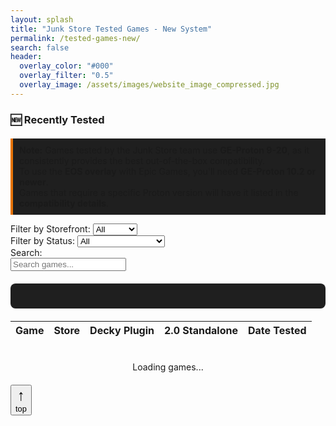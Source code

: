 ```yaml
---
layout: splash
title: "Junk Store Tested Games - New System"
permalink: /tested-games-new/
search: false
header:
  overlay_color: "#000"
  overlay_filter: "0.5"
  overlay_image: /assets/images/website_image_compressed.jpg
---
```


<div class="spacer mt-4"></div>

<!-- Featured Games Section -->
<div class="feature-box">
  <h3>🆕 Recently Tested</h3>
  <div class="featured-row" id="featuredGamesContainer">
    <!-- Featured games will be populated by JavaScript -->
  </div>
</div>

<p style="border-left: 4px solid #e67300; background-color: #1f1f1f; padding: 10px; margin-top: 20px;">
  <strong>Note:</strong> Games tested by the Junk Store team use <strong>GE-Proton 9-20</strong>, as it consistently provides the best out-of-the-box compatibility.<br>
  To use the <strong>EOS overlay</strong> with Epic Games, you'll need <strong>GE-Proton 10.2 or newer</strong>.<br>
  Games that require a specific Proton version will have it listed in the <strong>compatibility details</strong>.
</p>

<!-- Table Controls -->
<div class="table-controls">
  <div class="filter-group">
    <label for="storefrontFilter">Filter by Storefront:</label>
    <select id="storefrontFilter">
      <option value="All">All</option>
      <option value="Epic">Epic</option>
      <option value="GOG">GOG</option>
      <option value="Amazon">Amazon</option>
    </select>
  </div>

  <div class="filter-group">
    <label for="statusFilter">Filter by Status:</label>
    <select id="statusFilter">
      <option value="All">All</option>
      <option value="works-great">Works Great</option>
      <option value="some-tinkering">Some Tinkering</option>
      <option value="advanced-tinkering">Advanced Tinkering</option>
      <option value="not-working">Not Working</option>
      <option value="incompatible">Linux Incompatible</option>
    </select>
  </div>

  <div class="search-group">
    <label for="searchInput">Search:</label>
    <div class="search-input-wrapper">
      <input type="text" id="searchInput" placeholder="Search games..." />
    </div>
  </div>
</div>

<!-- Games Statistics -->
<div id="gamesStats" class="games-stats">
  <!-- Stats will be populated by JavaScript -->
</div>

<!-- Games Table -->
<div class="games-table-wrapper">
  <table id="gamesTable">
    <thead>
      <tr>
        <th>Game</th>
        <th>Store</th>
        <th>Decky Plugin</th>
        <th>2.0 Standalone</th>
        <th>Date Tested</th>
      </tr>
    </thead>
    <tbody id="gamesTableBody">
      <!-- Table rows will be populated by JavaScript -->
    </tbody>
  </table>
</div>

<!-- Loading indicator -->
<div id="loadingIndicator" style="text-align: center; padding: 20px;">
  Loading games...
</div>

<!-- Game Modal -->
<div id="gameModal" class="game-modal">
  <div class="modal-backdrop">
    <div class="modal-content">
      <button id="closeModal" class="modal-close" aria-label="Close">&times;</button>
      <div id="modalContent">
        <!-- Modal content will be populated by JavaScript -->
      </div>
    </div>
  </div>
</div>

<!-- Back to Top Button -->
<button id="backToTop" title="Back to top" aria-label="Back to top">
  <span style="display:block; font-size:1.5rem;">↑</span>
  <span style="display:block; font-size:0.8rem; font-weight:normal;">top</span>
</button>

<script>
// Global variables
let gamesData = null;
let filteredGames = [];

// Load games data
async function loadGamesData() {
  try {
    console.log('Loading games data from /assets/data/games-table.json');
    const response = await fetch('/assets/data/games-table.json');
    
    console.log('Response status:', response.status);
    if (!response.ok) {
      throw new Error(`HTTP error! status: ${response.status}`);
    }
    
    gamesData = await response.json();
    console.log(`✅ Loaded ${gamesData.total_games} games successfully`);
    
    // Initialize the page
    populateFeaturedGames();
    populateStats();
    populateTable();
    setupEventListeners();
    
    // Hide loading indicator
    document.getElementById('loadingIndicator').style.display = 'none';
    
  } catch (error) {
    console.error('❌ Error loading games data:', error);
    document.getElementById('loadingIndicator').innerHTML = `
      <div style="color: #f44336;">
        <h3>Error loading games data</h3>
        <p><strong>Error:</strong> ${error.message}</p>
        <p>Check the browser console for more details.</p>
        <button onclick="loadGamesData()" style="background: #e67300; color: white; border: none; padding: 10px 20px; border-radius: 4px; cursor: pointer;">
          Retry
        </button>
      </div>
    `;
  }
}

// Populate featured games
function populateFeaturedGames() {
  const featuredGames = gamesData.games.filter(game => game.is_featured);
  const container = document.getElementById('featuredGamesContainer');
  
  if (featuredGames.length === 0) {
    container.innerHTML = '<div class="featured-entry">No featured games at this time.</div>';
    return;
  }
  
  container.innerHTML = featuredGames.map(game => `
    <div class="featured-entry">
      <a href="#" class="game-link" data-game-id="${game.id}" data-modal-file="${game.modal_file}">
        ${game.title}
      </a>
      <span class="store-badge ${game.storefront.toLowerCase()}">${game.storefront}</span>
    </div>
  `).join('');
}

// Populate statistics
function populateStats() {
  const stats = document.getElementById('gamesStats');
  stats.innerHTML = `
    <div class="stats-grid">
      <div class="stat-item">
        <span class="stat-number">${gamesData.total_games}</span>
        <span class="stat-label">Total Games</span>
      </div>
      <div class="stat-item">
        <span class="stat-number">${gamesData.status_counts.works_great}</span>
        <span class="stat-label">Works Great</span>
      </div>
      <div class="stat-item">
        <span class="stat-number">${gamesData.storefronts.epic}</span>
        <span class="stat-label">Epic Games</span>
      </div>
      <div class="stat-item">
        <span class="stat-number">${gamesData.storefronts.gog}</span>
        <span class="stat-label">GOG</span>
      </div>
      <div class="stat-item">
        <span class="stat-number">${gamesData.storefronts.amazon}</span>
        <span class="stat-label">Amazon</span>
      </div>
    </div>
  `;
}

// Get compatibility class for styling
function getCompatibilityClass(rating) {
  if (!rating) return 'not-tested';
  switch (rating.toLowerCase()) {
    case 'green': return 'works-great';
    case 'yellow': return 'some-tinkering';
    case 'red': return 'advanced-tinkering';
    case 'not-working': return 'not-working';
    case 'not-supported': return 'not-supported';
    default: return 'unknown';
  }
}

// Populate table with games
function populateTable(gamesToShow = null) {
  const games = gamesToShow || gamesData.games;
  const tbody = document.getElementById('gamesTableBody');
  
  tbody.innerHTML = games.map(game => `
    <tr data-storefront="${game.storefront}" data-status="${game.overall_status}">
      <td>
        <a href="#" class="game-link" data-game-id="${game.id}" data-modal-file="${game.modal_file}">
          ${game.title}
        </a>
        ${game.is_featured ? ' <span class="featured-badge">★</span>' : ''}
      </td>
      <td>
        <span class="store-badge ${game.storefront.toLowerCase()}">${game.storefront}</span>
      </td>
      <td>
        <span class="compatibility-badge ${getCompatibilityClass(game.decky_rating)}">
          ${game.decky_text}
        </span>
      </td>
      <td>
        <span class="compatibility-badge ${getCompatibilityClass(game.standalone_rating)}">
          ${game.standalone_text}
        </span>
      </td>
      <td>${game.date_tested}</td>
    </tr>
  `).join('');
}

// Filter table based on controls
function filterTable() {
  if (!gamesData) return;
  
  const storeValue = document.getElementById('storefrontFilter').value;
  const statusValue = document.getElementById('statusFilter').value;
  const searchValue = document.getElementById('searchInput').value.toLowerCase();
  
  filteredGames = gamesData.games.filter(game => {
    const storeMatches = (storeValue === 'All' || game.storefront === storeValue);
    const statusMatches = (statusValue === 'All' || game.overall_status === statusValue);
    const searchMatches = game.title.toLowerCase().includes(searchValue) || 
                         game.publisher.toLowerCase().includes(searchValue);
    
    return storeMatches && statusMatches && searchMatches;
  });
  
  populateTable(filteredGames);
}

// Load and display game modal
async function showGameModal(modalFile) {
  try {
    console.log(`Loading modal data from: /assets/data/${modalFile}`);
    const response = await fetch(`/assets/data/${modalFile}`);
    
    if (!response.ok) {
      throw new Error(`HTTP error! status: ${response.status}`);
    }
    const gameData = await response.json();
    console.log('Modal data loaded:', gameData.title);
    
    // Create modal content (simplified version for demo)
    const modalContent = document.getElementById('modalContent');
    modalContent.innerHTML = `
      <div class="modal-header-enhanced">
        <h4>${gameData.title}</h4>
        <span class="storefront-badge storefront-${gameData.storefront.toLowerCase()}">${gameData.storefront}</span>
      </div>
      
      <div class="essential-info">
        <div class="feature-grid">
          <div class="feature-item">
            <span class="feature-label">Decky Plugin</span>
            <span class="feature-value ${getCompatibilityClass(gameData.decky_rating)}">${gameData.decky_rating || 'Not tested'}</span>
          </div>
          <div class="feature-item">
            <span class="feature-label">2.0 Standalone</span>
            <span class="feature-value ${getCompatibilityClass(gameData.standalone_rating)}">${gameData.standalone_rating || 'Not tested'}</span>
          </div>
          <div class="feature-item">
            <span class="feature-label">Proton Version</span>
            <span class="feature-value">${gameData.proton_version || 'Default'}</span>
          </div>
          <div class="feature-item">
            <span class="feature-label">Date Tested</span>
            <span class="feature-value">${gameData.date_tested || 'Unknown'}</span>
          </div>
        </div>
      </div>
      
      ${gameData.images.vertical_artwork ? `
        <div class="game-image">
          <img src="${gameData.images.vertical_artwork}" alt="${gameData.title}" loading="lazy">
        </div>
      ` : ''}
      
      <div class="game-info">
        <h6>Game Information</h6>
        <p><strong>Publisher:</strong> ${gameData.publisher || 'Unknown'}</p>
        <p><strong>Developer:</strong> ${gameData.developer || 'Unknown'}</p>
        <p><strong>Genre:</strong> ${gameData.genre || 'Unknown'}</p>
        ${gameData.description ? `<p><strong>Description:</strong> ${gameData.description}</p>` : ''}
      </div>
      
      ${gameData.notes ? `
        <div class="testing-notes">
          <h6>Testing Notes</h6>
          <p>${gameData.notes}</p>
        </div>
      ` : ''}
    `;
    
    // Show modal
    document.getElementById('gameModal').classList.add('show');
    
  } catch (error) {
    console.error('Error loading game details:', error);
    alert('Error loading game details. Please try again.');
  }
}

// Setup event listeners
function setupEventListeners() {
  // Filter controls
  document.getElementById('storefrontFilter').addEventListener('change', filterTable);
  document.getElementById('statusFilter').addEventListener('change', filterTable);
  document.getElementById('searchInput').addEventListener('input', filterTable);
  
  // Game links (using event delegation)
  document.addEventListener('click', function(e) {
    if (e.target.classList.contains('game-link')) {
      e.preventDefault();
      const modalFile = e.target.dataset.modalFile;
      if (modalFile) {
        showGameModal(modalFile);
      }
    }
  });
  
  // Modal close
  document.getElementById('closeModal').addEventListener('click', function() {
    document.getElementById('gameModal').classList.remove('show');
  });
  
  // Click outside modal to close
  document.getElementById('gameModal').addEventListener('click', function(e) {
    if (e.target === this) {
      this.classList.remove('show');
    }
  });
  
  // Back to top button
  const backToTop = document.getElementById('backToTop');
  window.addEventListener('scroll', function() {
    if (window.pageYOffset > 300) {
      backToTop.style.display = 'block';
    } else {
      backToTop.style.display = 'none';
    }
  });
  
  backToTop.addEventListener('click', function() {
    window.scrollTo({ top: 0, behavior: 'smooth' });
  });
}

// Initialize when page loads
document.addEventListener('DOMContentLoaded', loadGamesData);
</script>

<style>
/* Additional styles for the new system */
.games-stats {
  margin: 20px 0;
  padding: 20px;
  background: #1f1f1f;
  border-radius: 8px;
}

.stats-grid {
  display: grid;
  grid-template-columns: repeat(auto-fit, minmax(120px, 1fr));
  gap: 20px;
  text-align: center;
}

.stat-item {
  display: flex;
  flex-direction: column;
}

.stat-number {
  font-size: 2em;
  font-weight: bold;
  color: #e67300;
}

.stat-label {
  font-size: 0.9em;
  color: #ccc;
}

.compatibility-badge {
  padding: 4px 8px;
  border-radius: 4px;
  font-size: 0.8em;
  font-weight: bold;
}

.compatibility-badge.works-great { background: #4caf50; color: white; }
.compatibility-badge.some-tinkering { background: #ff9800; color: white; }
.compatibility-badge.advanced-tinkering { background: #f44336; color: white; }
.compatibility-badge.not-working { background: #9e9e9e; color: white; }
.compatibility-badge.not-tested { background: #616161; color: white; }

.featured-badge {
  color: #ffd700;
  font-size: 1.2em;
}

.game-modal {
  display: none;
  position: fixed;
  top: 0;
  left: 0;
  width: 100%;
  height: 100%;
  z-index: 1000;
}

.game-modal.show {
  display: block;
}

.modal-backdrop {
  background: rgba(0, 0, 0, 0.8);
  width: 100%;
  height: 100%;
  padding: 20px;
  box-sizing: border-box;
  overflow-y: auto;
}

.modal-content {
  background: #1f1f1f;
  max-width: 800px;
  margin: 0 auto;
  border-radius: 8px;
  position: relative;
  color: white;
  padding: 20px;
}

.modal-close {
  position: absolute;
  top: 10px;
  right: 15px;
  background: none;
  border: none;
  font-size: 2em;
  color: #ccc;
  cursor: pointer;
}

.modal-close:hover {
  color: white;
}

.modal-header-enhanced {
  border-bottom: 2px solid #333;
  padding-bottom: 15px;
  margin-bottom: 20px;
}

.essential-info {
  margin: 20px 0;
}

.feature-grid {
  display: grid;
  grid-template-columns: repeat(auto-fit, minmax(200px, 1fr));
  gap: 15px;
}

.feature-item {
  display: flex;
  justify-content: space-between;
  padding: 10px;
  background: #2a2a2a;
  border-radius: 4px;
}

.feature-label {
  font-weight: bold;
}

.game-image img {
  max-width: 200px;
  height: auto;
  border-radius: 8px;
  margin: 20px 0;
}

.game-info, .testing-notes {
  margin: 20px 0;
  padding: 15px;
  background: #2a2a2a;
  border-radius: 4px;
}

.game-info h6, .testing-notes h6 {
  margin-top: 0;
  color: #e67300;
}
</style>